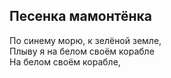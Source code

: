 ## Песенка мамонтёнка
По синему морю, к зелёной земле,  
Плыву я на белом своём корабле  
На белом своём корабле,
